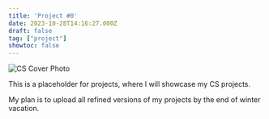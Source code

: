 ```yaml
---
title: 'Project #0'
date: 2023-10-28T14:16:27.000Z
draft: false
tag: ["project"]
showtoc: false
---
```

![CS Cover Photo](/img/projects/p0/p0_cover.png)

This is a placeholder for projects, where I will showcase my CS projects. 

My plan is to upload all refined versions of my projects by the end of winter vacation.
